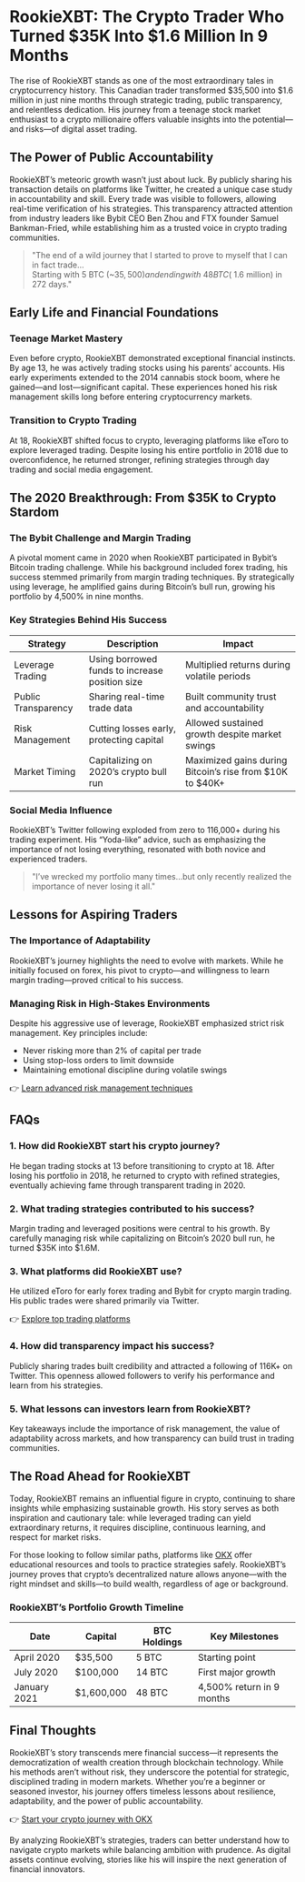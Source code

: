 # RookieXBT: The Crypto Trader Who Turned $35K Into $1.6 Million In 9 Months  

The rise of RookieXBT stands as one of the most extraordinary tales in cryptocurrency history. This Canadian trader transformed $35,500 into $1.6 million in just nine months through strategic trading, public transparency, and relentless dedication. His journey from a teenage stock market enthusiast to a crypto millionaire offers valuable insights into the potential—and risks—of digital asset trading.  

## The Power of Public Accountability  

RookieXBT’s meteoric growth wasn’t just about luck. By publicly sharing his transaction details on platforms like Twitter, he created a unique case study in accountability and skill. Every trade was visible to followers, allowing real-time verification of his strategies. This transparency attracted attention from industry leaders like Bybit CEO Ben Zhou and FTX founder Samuel Bankman-Fried, while establishing him as a trusted voice in crypto trading communities.  

> "The end of a wild journey that I started to prove to myself that I can in fact trade...  
> Starting with 5 BTC (~$35,500) and ending with ~48 BTC (~$1.6 million) in 272 days."  

## Early Life and Financial Foundations  

### Teenage Market Mastery  

Even before crypto, RookieXBT demonstrated exceptional financial instincts. By age 13, he was actively trading stocks using his parents’ accounts. His early experiments extended to the 2014 cannabis stock boom, where he gained—and lost—significant capital. These experiences honed his risk management skills long before entering cryptocurrency markets.  

### Transition to Crypto Trading  

At 18, RookieXBT shifted focus to crypto, leveraging platforms like eToro to explore leveraged trading. Despite losing his entire portfolio in 2018 due to overconfidence, he returned stronger, refining strategies through day trading and social media engagement.  

## The 2020 Breakthrough: From $35K to Crypto Stardom  

### The Bybit Challenge and Margin Trading  

A pivotal moment came in 2020 when RookieXBT participated in Bybit’s Bitcoin trading challenge. While his background included forex trading, his success stemmed primarily from margin trading techniques. By strategically using leverage, he amplified gains during Bitcoin’s bull run, growing his portfolio by 4,500% in nine months.  

### Key Strategies Behind His Success  

| Strategy | Description | Impact |
|---------|-------------|--------|
| Leverage Trading | Using borrowed funds to increase position size | Multiplied returns during volatile periods |
| Public Transparency | Sharing real-time trade data | Built community trust and accountability |
| Risk Management | Cutting losses early, protecting capital | Allowed sustained growth despite market swings |
| Market Timing | Capitalizing on 2020’s crypto bull run | Maximized gains during Bitcoin’s rise from $10K to $40K+ |

### Social Media Influence  

RookieXBT’s Twitter following exploded from zero to 116,000+ during his trading experiment. His “Yoda-like” advice, such as emphasizing the importance of not losing everything, resonated with both novice and experienced traders.  

> "I’ve wrecked my portfolio many times...but only recently realized the importance of never losing it all."  

## Lessons for Aspiring Traders  

### The Importance of Adaptability  

RookieXBT’s journey highlights the need to evolve with markets. While he initially focused on forex, his pivot to crypto—and willingness to learn margin trading—proved critical to his success.  

### Managing Risk in High-Stakes Environments  

Despite his aggressive use of leverage, RookieXBT emphasized strict risk management. Key principles include:  
- Never risking more than 2% of capital per trade  
- Using stop-loss orders to limit downside  
- Maintaining emotional discipline during volatile swings  

👉 [Learn advanced risk management techniques](https://bit.ly/okx-bonus)  

## FAQs  

### 1. **How did RookieXBT start his crypto journey?**  
He began trading stocks at 13 before transitioning to crypto at 18. After losing his portfolio in 2018, he returned to crypto with refined strategies, eventually achieving fame through transparent trading in 2020.  

### 2. **What trading strategies contributed to his success?**  
Margin trading and leveraged positions were central to his growth. By carefully managing risk while capitalizing on Bitcoin’s 2020 bull run, he turned $35K into $1.6M.  

### 3. **What platforms did RookieXBT use?**  
He utilized eToro for early forex trading and Bybit for crypto margin trading. His public trades were shared primarily via Twitter.  

👉 [Explore top trading platforms](https://bit.ly/okx-bonus)  

### 4. **How did transparency impact his success?**  
Publicly sharing trades built credibility and attracted a following of 116K+ on Twitter. This openness allowed followers to verify his performance and learn from his strategies.  

### 5. **What lessons can investors learn from RookieXBT?**  
Key takeaways include the importance of risk management, the value of adaptability across markets, and how transparency can build trust in trading communities.  

## The Road Ahead for RookieXBT  

Today, RookieXBT remains an influential figure in crypto, continuing to share insights while emphasizing sustainable growth. His story serves as both inspiration and cautionary tale: while leveraged trading can yield extraordinary returns, it requires discipline, continuous learning, and respect for market risks.  

For those looking to follow similar paths, platforms like [OKX](https://bit.ly/okx-bonus) offer educational resources and tools to practice strategies safely. RookieXBT’s journey proves that crypto’s decentralized nature allows anyone—with the right mindset and skills—to build wealth, regardless of age or background.  

### RookieXBT’s Portfolio Growth Timeline  

| Date | Capital | BTC Holdings | Key Milestones |
|------|---------|--------------|----------------|
| April 2020 | $35,500 | 5 BTC | Starting point |
| July 2020 | $100,000 | 14 BTC | First major growth |
| January 2021 | $1,600,000 | 48 BTC | 4,500% return in 9 months |

## Final Thoughts  

RookieXBT’s story transcends mere financial success—it represents the democratization of wealth creation through blockchain technology. While his methods aren’t without risk, they underscore the potential for strategic, disciplined trading in modern markets. Whether you’re a beginner or seasoned investor, his journey offers timeless lessons about resilience, adaptability, and the power of public accountability.  

👉 [Start your crypto journey with OKX](https://bit.ly/okx-bonus)  

By analyzing RookieXBT’s strategies, traders can better understand how to navigate crypto markets while balancing ambition with prudence. As digital assets continue evolving, stories like his will inspire the next generation of financial innovators.